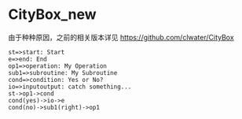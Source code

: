 # CityBox_new

由于种种原因，之前的相关版本详见 https://github.com/clwater/CityBox


```flow
st=>start: Start
e=>end: End
op1=>operation: My Operation
sub1=>subroutine: My Subroutine
cond=>condition: Yes or No?
io=>inputoutput: catch something...
st->op1->cond
cond(yes)->io->e
cond(no)->sub1(right)->op1
```
